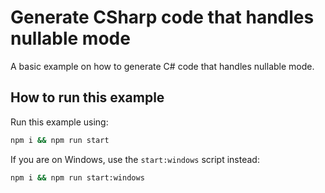 # Generate CSharp code that handles nullable mode

A basic example on how to generate C# code that handles nullable mode.

## How to run this example

Run this example using:

```sh
npm i && npm run start
```

If you are on Windows, use the `start:windows` script instead:

```sh
npm i && npm run start:windows
```

